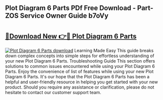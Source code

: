 ## Plot Diagram 6 Parts PDf Free Download - Part-ZOS Service Owner Guide b7oVy

# <h2><a href="http://dfimeeh.blite.top/?on=Plot+Diagram+6+Parts">🔗Download New 👉🔴 Plot Diagram 6 Parts</a></h2>

[![Plot Diagram 6 Parts download](https://i.imgur.com/lujVjoI.png)](http://dfimeeh.blite.top/?on=Plot+Diagram+6+Parts)
Learning Made Easy This guide breaks down complex concepts into simple steps for effortless understanding of your new Plot Diagram 6 Parts. Troubleshooting Guide This section offers solutions to common issues encountered while using your Plot Diagram 6 Parts. Enjoy the convenience of list of features while using your new Plot Diagram 6 Parts. It's our hope that the Plot Diagram 6 Parts has been a helpful and user-friendly resource in helping you get started with your new product. Should you require any assistance or clarification, please do not hesitate to contact our customer support team.
